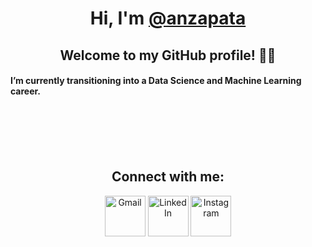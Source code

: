 <h1 align="center">Hi, I'm <a href="https://github.com/anzapata" target="_blank">@anzapata</a></h1>
<h2 align="center">Welcome to my GitHub profile! 👋🏻</h2>


<h4>I’m currently transitioning into a Data Science and Machine Learning career.</h3>
<br>
<br>
<br>
<br>
<h2 align="center"> Connect with me: </h2>
<p align="center">
	<a href="mailto:anzapatas.ml@gmail.com"><img src="https://seeklogo.com/images/G/gmail-new-2020-logo-32DBE11BB4-seeklogo.com.png" alt="Gmail" width="65"></a>
	<a href="https://www.linkedin.com/in/anzapatas/"><img src="https://seeklogo.com/images/L/linkedin-new-2020-logo-E14A5D55ED-seeklogo.com.png" alt="LinkedIn" width="65"></a>
	<a href="https://www.instagram.com/a.zapata19/"><img src="https://seeklogo.com/images/I/instagram-new-2016-logo-D9D42A0AD4-seeklogo.com.png" alt="Instagram" width="65"></a>
</p>
<!---
azapata19/azapata19 is a ✨ special ✨ repository because its `README.md` (this file) appears on your GitHub profile.
You can click the Preview link to take a look at your changes.
--->
